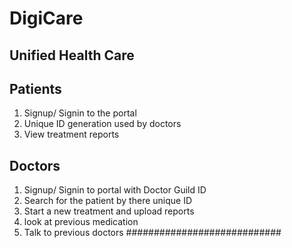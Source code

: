 
# DigiCare
## Unified Health Care
## Patients
1. Signup/ Signin to the portal
2. Unique ID generation used by doctors
3. View treatment reports

## Doctors
1. Signup/ Signin to portal with Doctor Guild ID
2. Search for the patient by there unique ID
3. Start a new treatment and upload reports
4. look at previous medication
5. Talk to previous doctors
############################